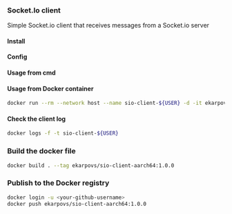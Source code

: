 ### Socket.Io client ###
Simple Socket.io client that receives messages from a Socket.io server   

#### Install ####


#### Config ####


#### Usage from cmd ####


#### Usage from Docker container ####
```bash
docker run --rm --network host --name sio-client-${USER} -d -it ekarpovs/sio-client-aarch64:1.0.0
```

#### Check the client log ####
```bash
docker logs -f -t sio-client-${USER}
```

### Build the docker file 
```bash
docker build . --tag ekarpovs/sio-client-aarch64:1.0.0
```

### Publish to the Docker registry
```bash
docker login -u <your-github-username>
docker push ekarpovs/sio-client-aarch64:1.0.0
``` 
